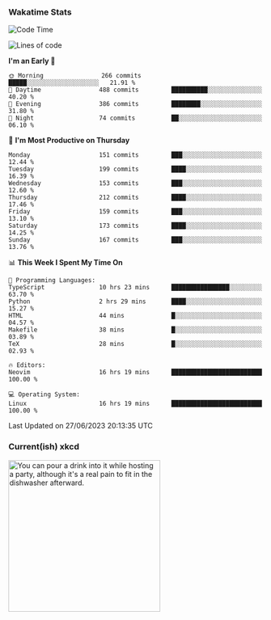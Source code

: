 ### Wakatime Stats
<!--START_SECTION:waka-->
![Code Time](http://img.shields.io/badge/Code%20Time-1%2C784%20hrs%2055%20mins-blue)

![Lines of code](https://img.shields.io/badge/From%20Hello%20World%20I%27ve%20Written-760.0%20thousand%20lines%20of%20code-blue)

**I'm an Early 🐤** 

```text
🌞 Morning                266 commits         █████░░░░░░░░░░░░░░░░░░░░   21.91 % 
🌆 Daytime                488 commits         ██████████░░░░░░░░░░░░░░░   40.20 % 
🌃 Evening                386 commits         ████████░░░░░░░░░░░░░░░░░   31.80 % 
🌙 Night                  74 commits          ██░░░░░░░░░░░░░░░░░░░░░░░   06.10 % 
```
📅 **I'm Most Productive on Thursday** 

```text
Monday                   151 commits         ███░░░░░░░░░░░░░░░░░░░░░░   12.44 % 
Tuesday                  199 commits         ████░░░░░░░░░░░░░░░░░░░░░   16.39 % 
Wednesday                153 commits         ███░░░░░░░░░░░░░░░░░░░░░░   12.60 % 
Thursday                 212 commits         ████░░░░░░░░░░░░░░░░░░░░░   17.46 % 
Friday                   159 commits         ███░░░░░░░░░░░░░░░░░░░░░░   13.10 % 
Saturday                 173 commits         ████░░░░░░░░░░░░░░░░░░░░░   14.25 % 
Sunday                   167 commits         ███░░░░░░░░░░░░░░░░░░░░░░   13.76 % 
```


📊 **This Week I Spent My Time On** 

```text
💬 Programming Languages: 
TypeScript               10 hrs 23 mins      ████████████████░░░░░░░░░   63.70 % 
Python                   2 hrs 29 mins       ████░░░░░░░░░░░░░░░░░░░░░   15.27 % 
HTML                     44 mins             █░░░░░░░░░░░░░░░░░░░░░░░░   04.57 % 
Makefile                 38 mins             █░░░░░░░░░░░░░░░░░░░░░░░░   03.89 % 
TeX                      28 mins             █░░░░░░░░░░░░░░░░░░░░░░░░   02.93 % 

🔥 Editors: 
Neovim                   16 hrs 19 mins      █████████████████████████   100.00 % 

💻 Operating System: 
Linux                    16 hrs 19 mins      █████████████████████████   100.00 % 
```


 Last Updated on 27/06/2023 20:13:35 UTC
<!--END_SECTION:waka-->

### Current(ish) xkcd
<a id="xkcd-a" title="You can pour a drink into it while hosting a party, although it's a real pain to fit in the dishwasher afterward." href="https://www.xkcd.com" target="_blank">
        <img align="center" id="xkcd-img" src="https://imgs.xkcd.com/comics/glass_topped_table.png" alt="You can pour a drink into it while hosting a party, although it's a real pain to fit in the dishwasher afterward." height=300 />
</a>

